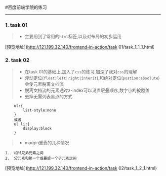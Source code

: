 #百度前端学院的练习

---

### 1. task 01
>*   主要用到了常用的`html`标签,以及对布局的初步运用

[预览地址](http://121.199.32.140/frontend-in-action/task 01/task_1_1_1.html)
### 2. task 02 
>* 在task 01的基础上,加入了`css`的练习,加深了我对`css`的理解
>* 浮动定位(`float:left|right|inherit`),和绝对定位(`postion:absolute`)会使元素脱离文档流
>* 脱离文档流的元素通过z-index可以设置层叠顺序,数字小的被覆盖
>* 去掉无需列表黑点的方式
```
    ul:{
        list-style:none
    }
    或者
    ul li:{
        display:block
    }
```
>* margin重叠的几种情况
```
1.  相邻兄弟元素之间
2.  父元素和第一个或最后一个子元素之间
```

[预览地址](http://121.199.32.140/frontend-in-action/task 02/task_1_2_1.html)